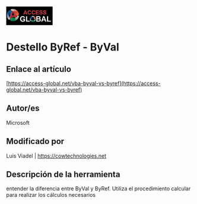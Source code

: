 ﻿![Access-global](/blob/main/Images/Logo1.png)
# Destello ByRef - ByVal
## Enlace al artículo
[https://access-global.net/vba-byval-vs-byref](https://access-global.net/vba-byval-vs-byref)
## Autor/es
Microsoft
## Modificado por
Luis Viadel | https://cowtechnologies.net
## Descripción de la herramienta
entender la diferencia entre ByVal y ByRef. Utiliza el procedimiento calcular para realizar los cálculos necesarios


